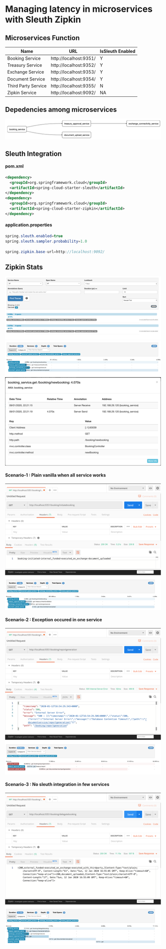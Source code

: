 # Managing latency in microservices with Sleuth Zipkin 

## Microservices Function
| Name  | URL | IsSleuth Enabled |
| ------------- | ------------- | ------------- |
| Booking Service  | http://localhost:9351/  | Y |
| Treasury Service  | http://localhost:9352/  | Y |
| Exchange Service  | http://localhost:9353/ | Y |
| Document Service  | http://localhost:9354/  | Y |
| Third Party Service  | http://localhost:9355/  | N |
| Zipkin Service | http://localhost:9092/ | NA |

## Depedencies among microservices 
![](https://github.com/bhargrah/java_sleuth_zipkin_ms_maven/blob/master/images/Interaction.png)

## Sleuth Integration 
#### pom.xml
``` xml
<dependency>
  <groupId>org.springframework.cloud</groupId>
  <artifactId>spring-cloud-starter-sleuth</artifactId>
</dependency>
<dependency>
  <groupId>org.springframework.cloud</groupId>
  <artifactId>spring-cloud-starter-zipkin</artifactId>
</dependency>
```
#### application.properties
``` java
spring.sleuth.enabled=true
spring.sleuth.sampler.probability=1.0

spring.zipkin.base-url=http://localhost:9092/
```

## Zipkin Stats
![](https://github.com/bhargrah/java_sleuth_zipkin_ms_maven/blob/master/images/spans_flow.png)
![](https://github.com/bhargrah/java_sleuth_zipkin_ms_maven/blob/master/images/trace_flow.png)
![](https://github.com/bhargrah/java_sleuth_zipkin_ms_maven/blob/master/images/booking_flow.png)

#### Scenario-1 : Plain vanilla when all service works
![](https://github.com/bhargrah/java_sleuth_zipkin_ms_maven/blob/master/images/vanilla.png)
![](https://github.com/bhargrah/java_sleuth_zipkin_ms_maven/blob/master/images/vanilla_zipkin.png)
#### Scenario-2 : Exception occured in one service 
![](https://github.com/bhargrah/java_sleuth_zipkin_ms_maven/blob/master/images/exeption.png)
![](https://github.com/bhargrah/java_sleuth_zipkin_ms_maven/blob/master/images/exception_zipkin.png)

#### Scenario-3 : No sleuth integration in few services
![](https://github.com/bhargrah/java_sleuth_zipkin_ms_maven/blob/master/images/third.png)
![](https://github.com/bhargrah/java_sleuth_zipkin_ms_maven/blob/master/images/third_zipkin.png)




